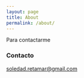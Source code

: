 ```yaml
---
layout: page
title: About
permalink: /about/
---
```


Para contactarme


### Contacto

[soledad.retamar@gmail.com](mailto:soledad.retamar@gmail.com)